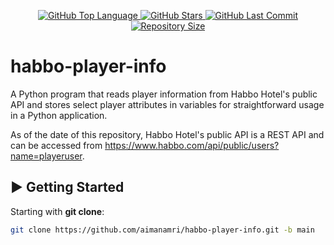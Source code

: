 <p align="center">
  <a href="https://github.com/aimanamri/habbo-player-info">
    <img alt="GitHub Top Language" src="https://img.shields.io/github/languages/top/aimanamri/habbo-player-info">
  </a>
  
  <a href="https://github.com/aimanamri/habbo-player-info/stargazers">
    <img alt="GitHub Stars" src="https://img.shields.io/github/stars/aimanamri/habbo-player-info?style=social">
  </a>

  <a href="https://github.com/aimanamri/habbo-player-info/commits/main">
    <img alt="GitHub Last Commit" src="https://img.shields.io/github/last-commit/aimanamri/habbo-player-info">
  </a>

  <a href="https://github.com/aimanamri/habbo-player-info">
    <img alt="Repository Size" src="https://img.shields.io/github/repo-size/aimanamri/habbo-player-info">
  </a>
</p>

# habbo-player-info
A Python program that reads player information from Habbo Hotel's public API and stores select player attributes in variables for straightforward usage in a Python application.

As of the date of this repository, Habbo Hotel's public API is a REST API and can be accessed from https://www.habbo.com/api/public/users?name=playeruser.

## ▶️ Getting Started


Starting with **git clone**:

```bash
git clone https://github.com/aimanamri/habbo-player-info.git -b main
```



